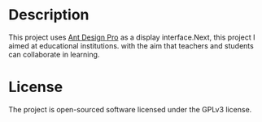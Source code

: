 # Description
This project uses [Ant Design Pro](https://github.com/ant-design/ant-design-pro) as a display interface.Next, this project I aimed at educational institutions. with the aim that teachers and students can collaborate in learning.

# License
The project is open-sourced software licensed under the GPLv3 license.
